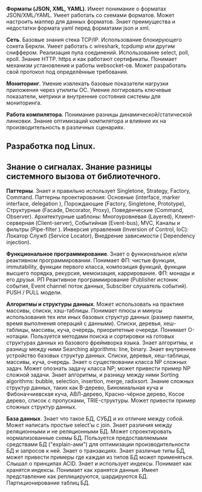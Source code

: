 **Форматы (JSON, XML, YAML)**.
Имеет понимание о форматах JSON/XML/YAML.
Умеет работать со схемами форматов. Может настроить маппер для данных форматов. Знает преимущества и недостатки формата yaml перед форматами json и xml.

**Сеть**.
Базовые знания стека TCP/IP. Использование блокирующего сокета Беркли. Умеет работать с wireshark, tcpdump или другим сниффером. 
Реализация пула соединений. Использование select, poll, epoll. Знание HTTP. https и как работают сертификаты. Понимает механизм установления и работы websocket-ов.
Может разработать свой протокол под определённые требования.

**Мониторинг**.
Умение извлекать базовые показатели нагрузки приложения через утилиты ОС.
Умение логгировать ключевые показатели, метрики и внутренние состояния системы для мониторинга.

**Работа компилятора**.
Понимание разницы динамической/статической линковки. Знание оптимизаций компилятора и влияние их на производительность в различных сценариях.

**Разработка под Linux**.
-
Знание о сигналах. Знание разницы системного вызова от библиотечного.
-

**Паттерны**.
Знает и правильно использует Singletone, Strategy, Factory, Command.
Паттерны проектирования: Основные (interface, marker interface, delegation ), Порождающие (Factory, Singletone, Prototype), Структурные (Facade, Decorator, Proxy), Поведенческие (Command, Observer).
Архитектурные шаблоны: Многоуровневая (Layered), Клиент-серверная (Client-server), Cобытийная (Event-bus), MVC, Каналы и фильтры (Pipe-filter ). Инверсия управления (Inversion of Control, IoC): Локатор Служб (Service Locator), Внедрение зависимости ( Dependency injection).

**Функциональное программирование**.
Знает о функиональное и/или реактивном программировании.
Понимает ФП: чистые функции, immutability, функции первого класса, композиция функций, функции высшего порядка, рекурсия, мемоизация, каррирование.
ФП: монады и его друзья. РП Реактивное программирование (Publisher истоник события, Event channel поток данных, Subsciber слушатель событий). PUSH / PULL модели.

**Алгоритмы и структуры данных**.
Может использовать на практике массивы, списки, хэш-таблицы. Понимает плюсы и минусы использования тех или иных базовых структур данных (размер памяти, время выполнения операций с данными). Списки, деревья, хеш-таблицы, массивы, куча, очередь, приоритетные очереди. Понимает О-нотации. Пользуется методами поиска и сортировки на готовых структурах данных из базового фреймворка языка. Знает алгоритмы, и разницу между ними Searching algorithms: line, binary.
Знает внутреннее устройство базовых структур данных. Списки, деревья, хеш-таблицы, массивы, куча, очередь. Знает о существовании класса NP сложных задач. Может опознать задачу класса NP; может привести пример NP сложной задачи. Знает алгоритмы, и разницу между ними Sorting algorithms: bubble, selection, insertion, merge, radixsort.
Знание сложных структур данных, таких как B-дерево, Биномиальная куча и Фибоначчиевская куча, АВЛ-дерево, Красно-чёрное дерево, Косое дерево, список с пропусками, TRIE-структуры. Может привести пример сложных структур данных.

**База данных**.
Знает что такое БД, СУБД и их отличие между собой. Mожет написать простые select'ы c join. Знает различия между реляционными и не реляционными БД.
Может спроектировать нормализованные схемы БД. Пользуется предоставляемыми средствами БД ("explain-ами") для оптимизации производительности БД и запросов к ней. Знает о транзакциях. Знает различые типы БД, может привести примеры где каждая из типов БД может применяться. Слышал о принципах ACID. Знает и использует индексы.
Понимает как хранятся индексы. Понимает как хранятся данные. Имеет представление как реплицируются, шардируются БД. Партиционирование таблиц БД.

